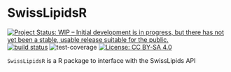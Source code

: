 # SwissLipidsR

[![Project Status: WIP – Initial development is in progress, but there has not yet been a stable, usable release suitable for the public.](https://www.repostatus.org/badges/latest/wip.svg)](https://www.repostatus.org/#wip)
[![build status](https://github.com/michaelwitting/SwissLipidsR/workflows/R-CMD-check/badge.svg)](https://github.com/michaelwitting/SwissLipidsR/actions?query=workflow%3AR-CMD-check)
![test-coverage](https://github.com/michaelwitting/SwissLipidsR/workflows/test-coverage/badge.svg)
[![License: CC BY-SA 4.0](https://img.shields.io/badge/License-CC%20BY--SA%204.0-lightgrey.svg)](https://creativecommons.org/licenses/by-sa/4.0/)

`SwissLipidsR` is a R package to interface with the SwissLipids API

